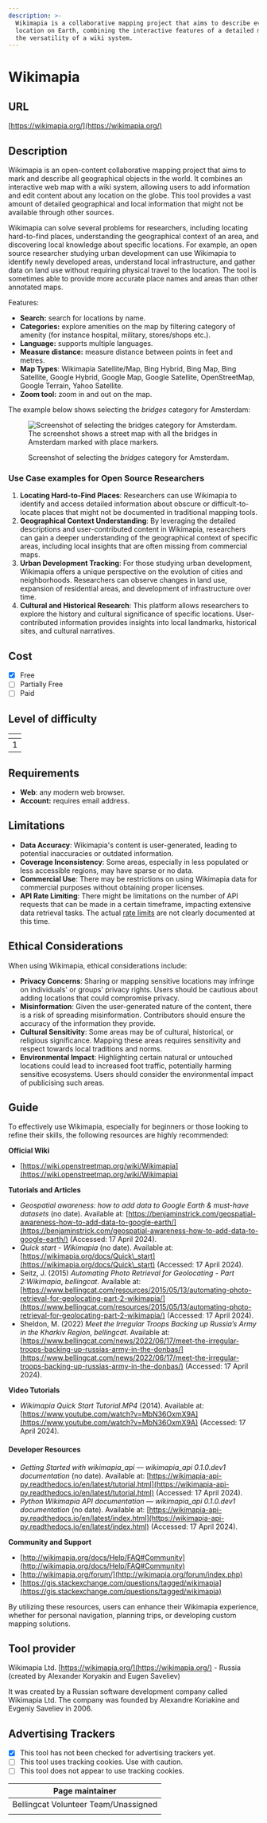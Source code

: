 ```yaml
---
description: >-
  Wikimapia is a collaborative mapping project that aims to describe every
  location on Earth, combining the interactive features of a detailed map with
  the versatility of a wiki system.
---
```


# Wikimapia

## URL

[https://wikimapia.org/](https://wikimapia.org/)

## Description

Wikimapia is an open-content collaborative mapping project that aims to mark and describe all geographical objects in the world. It combines an interactive web map with a wiki system, allowing users to add information and edit content about any location on the globe. This tool provides a vast amount of detailed geographical and local information that might not be available through other sources.

Wikimapia can solve several problems for researchers, including locating hard-to-find places, understanding the geographical context of an area, and discovering local knowledge about specific locations. For example, an open source researcher studying urban development can use Wikimapia to identify newly developed areas, understand local infrastructure, and gather data on land use without requiring physical travel to the location. The tool is sometimes able to provide more accurate place names and areas than other annotated maps.

Features:

* **Search:** search for locations by name.
* **Categories:** explore amenities on the map by filtering category of amenity (for instance hospital, military, stores/shops etc.).
* **Language:** supports multiple languages.
* **Measure distance:** measure distance between points in feet and metres.
* **Map Types**: Wikimapia Satellite/Map, Bing Hybrid, Bing Map, Bing Satellite, Google Hybrid, Google Map, Google Satellite, OpenStreetMap, Google Terrain, Yahoo Satellite.
* **Zoom tool:** zoom in and out on the map.

The example below shows selecting the _bridges_ category for Amsterdam:

<figure><img src=".gitbook/assets/Screenshot 2024-06-23 at 10.24.30 AM.png" alt="Screenshot of selecting the bridges category for Amsterdam. The screenshot shows a street map with all the bridges in Amsterdam marked with place markers."><figcaption><p>Screenshot of selecting the <em>bridges</em> category for Amsterdam.</p></figcaption></figure>



### Use Case examples for Open Source Researchers

1. **Locating Hard-to-Find Places**: Researchers can use Wikimapia to identify and access detailed information about obscure or difficult-to-locate places that might not be documented in traditional mapping tools.
2. **Geographical Context Understanding**: By leveraging the detailed descriptions and user-contributed content in Wikimapia, researchers can gain a deeper understanding of the geographical context of specific areas, including local insights that are often missing from commercial maps.
3. **Urban Development Tracking**: For those studying urban development, Wikimapia offers a unique perspective on the evolution of cities and neighborhoods. Researchers can observe changes in land use, expansion of residential areas, and development of infrastructure over time.
4. **Cultural and Historical Research**: This platform allows researchers to explore the history and cultural significance of specific locations. User-contributed information provides insights into local landmarks, historical sites, and cultural narratives.

## Cost

* [x] Free
* [ ] Partially Free
* [ ] Paid

## Level of difficulty

<table><thead><tr><th data-type="rating" data-max="5"></th></tr></thead><tbody><tr><td>1</td></tr></tbody></table>

## Requirements

* **Web**: any modern web browser.
* **Account:** requires email address.

## Limitations

* **Data Accuracy**: Wikimapia's content is user-generated, leading to potential inaccuracies or outdated information.
* **Coverage Inconsistency**: Some areas, especially in less populated or less accessible regions, may have sparse or no data.
* **Commercial Use**: There may be restrictions on using Wikimapia data for commercial purposes without obtaining proper licenses.
* **API Rate Limiting**: There might be limitations on the number of API requests that can be made in a certain timeframe, impacting extensive data retrieval tasks. The actual [rate limits](https://api.wikimedia.org/wiki/Rate\_limits) are not clearly documented at this time.

## Ethical Considerations

When using Wikimapia, ethical considerations include:

* **Privacy Concerns**: Sharing or mapping sensitive locations may infringe on individuals' or groups' privacy rights. Users should be cautious about adding locations that could compromise privacy.
* **Misinformation**: Given the user-generated nature of the content, there is a risk of spreading misinformation. Contributors should ensure the accuracy of the information they provide.
* **Cultural Sensitivity**: Some areas may be of cultural, historical, or religious significance. Mapping these areas requires sensitivity and respect towards local traditions and norms.
* **Environmental Impact**: Highlighting certain natural or untouched locations could lead to increased foot traffic, potentially harming sensitive ecosystems. Users should consider the environmental impact of publicising such areas.

## Guide

To effectively use Wikimapia, especially for beginners or those looking to refine their skills, the following resources are highly recommended:

**Official Wiki**&#x20;

* [https://wiki.openstreetmap.org/wiki/Wikimapia](https://wiki.openstreetmap.org/wiki/Wikimapia)

**Tutorials and Articles**

* _Geospatial awareness: how to add data to Google Earth & must-have datasets_ (no date). Available at: [https://benjaminstrick.com/geospatial-awareness-how-to-add-data-to-google-earth/](https://benjaminstrick.com/geospatial-awareness-how-to-add-data-to-google-earth/) (Accessed: 17 April 2024).
* _Quick start - Wikimapia_ (no date). Available at: [https://wikimapia.org/docs/Quick\_start](https://wikimapia.org/docs/Quick\_start) (Accessed: 17 April 2024).
* Seitz, J. (2015) _Automating Photo Retrieval for Geolocating - Part 2:Wikimapia_, _bellingcat_. Available at: [https://www.bellingcat.com/resources/2015/05/13/automating-photo-retrieval-for-geolocating-part-2-wikimapia/](https://www.bellingcat.com/resources/2015/05/13/automating-photo-retrieval-for-geolocating-part-2-wikimapia/) (Accessed: 17 April 2024).
* Sheldon, M. (2022) _Meet the Irregular Troops Backing up Russia’s Army in the Kharkiv Region_, _bellingcat_. Available at: [https://www.bellingcat.com/news/2022/06/17/meet-the-irregular-troops-backing-up-russias-army-in-the-donbas/](https://www.bellingcat.com/news/2022/06/17/meet-the-irregular-troops-backing-up-russias-army-in-the-donbas/) (Accessed: 17 April 2024).

**Video Tutorials**

* _Wikimapia Quick Start Tutorial.MP4_ (2014). Available at: [https://www.youtube.com/watch?v=MbN36OxmX9A](https://www.youtube.com/watch?v=MbN36OxmX9A) (Accessed: 17 April 2024).

#### Developer Resources

* _Getting Started with wikimapia\_api — wikimapia\_api 0.1.0.dev1 documentation_ (no date). Available at: [https://wikimapia-api-py.readthedocs.io/en/latest/tutorial.html](https://wikimapia-api-py.readthedocs.io/en/latest/tutorial.html) (Accessed: 17 April 2024).
* _Python Wikimapia API documentation — wikimapia\_api 0.1.0.dev1 documentation_ (no date). Available at: [https://wikimapia-api-py.readthedocs.io/en/latest/index.html](https://wikimapia-api-py.readthedocs.io/en/latest/index.html) (Accessed: 17 April 2024).

**Community and Support**

* [http://wikimapia.org/docs/Help/FAQ#Community](http://wikimapia.org/docs/Help/FAQ#Community)
* [http://wikimapia.org/forum/](http://wikimapia.org/forum/index.php)
* [https://gis.stackexchange.com/questions/tagged/wikimapia](https://gis.stackexchange.com/questions/tagged/wikimapia)

By utilizing these resources, users can enhance their Wikimapia experience, whether for personal navigation, planning trips, or developing custom mapping solutions.

## Tool provider

Wikimapia Ltd. [https://wikimapia.org/](https://wikimapia.org/) - Russia (created by Alexander Koryakin and Eugen Saveliev)

It was created by a Russian software development company called Wikimapia Ltd. The company was founded by Alexandre Koriakine and Evgeniy Saveliev in 2006.

## Advertising Trackers

* [x] This tool has not been checked for advertising trackers yet.
* [ ] This tool uses tracking cookies. Use with caution.
* [ ] This tool does not appear to use tracking cookies.

| Page maintainer                      |
| ------------------------------------ |
| Bellingcat Volunteer Team/Unassigned |
|                                      |

